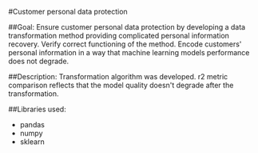 #Customer personal data protection

##Goal: 
Ensure customer personal data protection by developing a data transformation method providing complicated personal information recovery. Verify correct functioning of the method. Encode customers' personal information in a way that machine learning models performance does not degrade.

##Description:
Transformation algorithm was developed. r2 metric comparison reflects that the model quality doesn't degrade after the transformation.

##Libraries used:
* pandas
* numpy
* sklearn

